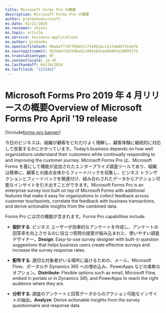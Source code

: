 ```yaml
---
title: Microsoft Forms Pro の概要
description: Microsoft Forms Pro の概要
author: prateeksmicrosoft
ms.date: 02/21/2019
ms.reviewer: shjais
ms.topic: article
ms.service: business-applications
ms.author: prateeks
ms.openlocfilehash: 96a6af719ff89d47c7144b1acc217a0dbf3e3ef6
ms.sourcegitcommit: 921dde7a25596a81c049162eee650d7a2009f17d
ms.translationtype: HT
ms.contentlocale: ja-JP
ms.lasthandoff: 04/29/2019
ms.locfileid: "1225462"
---
```

#  <a name="overview-of-microsoft-forms-pro-april-19-release"></a><span data-ttu-id="7101d-103">Microsoft Forms Pro 2019 年 4 月リリースの概要</span><span class="sxs-lookup"><span data-stu-id="7101d-103">Overview of Microsoft Forms Pro April '19 release</span></span>
[!include[forms-pro banner](../includes/forms-pro.md)]


<span data-ttu-id="7101d-104">今日のビジネスは、組織が顧客をどれだけよく理解し、顧客体験に継続的に対応して改善するかにかかっています。</span><span class="sxs-lookup"><span data-stu-id="7101d-104">Today’s business depends on how well organizations understand their customers while continually responding to and improving the customer journey.</span></span> <span data-ttu-id="7101d-105">Microsoft Forms Pro は、Microsoft Forms を基にして機能が追加されたエンタープライズ調査ツールであり、組織は簡単に、顧客との接点全体からフィードバックを収集し、ビジネス トランザクションとフィードバックを関連付け、組み合わされたデータからアクション可能なインサイトを引き出すことができます。</span><span class="sxs-lookup"><span data-stu-id="7101d-105">Microsoft Forms Pro is an enterprise survey tool built on top of Microsoft Forms with additional features that make it easy for organizations to collect feedback across customer touchpoints, correlate the feedback with business transactions, and derive actionable insights from the combined data.</span></span> 

<span data-ttu-id="7101d-106">Forms Pro には次の機能が含まれます。</span><span class="sxs-lookup"><span data-stu-id="7101d-106">Forms Pro capabilities include:</span></span>

- <span data-ttu-id="7101d-107">**設計する**: ビジネス ユーザーが効果的なアンケートを作成し、アンケートの回答率を向上させるのに役立つ質問の提案が組み込まれた、使いやすい調査デザイナー。</span><span class="sxs-lookup"><span data-stu-id="7101d-107">**Design**: Easy-to-use survey designer with built-in question suggestions that helps business users create effective surveys and increase the survey response rates.</span></span>

- <span data-ttu-id="7101d-108">**配布する**: 適切な対象者がいる場所に届けるための、メール、Microsoft Flow、ポータルや Dynamics 365 への埋め込み、PowerApps などの柔軟なオプション。</span><span class="sxs-lookup"><span data-stu-id="7101d-108">**Distribute**: Flexible options such as email, Microsoft Flow, embed in portals or in Dynamics 365, and PowerApps to reach the right audience where they are.</span></span>

- <span data-ttu-id="7101d-109">**分析する**: 調査のアンケートと回答データからのアクション可能なインサイトの抽出。</span><span class="sxs-lookup"><span data-stu-id="7101d-109">**Analyze**: Derive actionable insights from the survey questionnaire and response data.</span></span>


